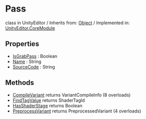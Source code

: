 # Pass
class in UnityEditor
 / Inherits from: <a href="https://docs.unity3d.com/6000.0/Documentation/ScriptReference/Object.html" target="_blank">Object</a> / Implemented in: <a href="https://docs.unity3d.com/6000.0/Documentation/ScriptReference/UnityEditor.CoreModule.html" target="_blank">UnityEditor.CoreModule</a>
## Properties
- <a href="https://docs.unity3d.com/6000.0/Documentation/ScriptReference/Pass-IsGrabPass.html" target="_blank">IsGrabPass</a> : Boolean
- <a href="https://docs.unity3d.com/6000.0/Documentation/ScriptReference/Pass-Name.html" target="_blank">Name</a> : String
- <a href="https://docs.unity3d.com/6000.0/Documentation/ScriptReference/Pass-SourceCode.html" target="_blank">SourceCode</a> : String
## Methods
- <a href="https://docs.unity3d.com/6000.0/Documentation/ScriptReference/Pass.CompileVariant.html" target="_blank">CompileVariant</a> returns VariantCompileInfo (8 overloads)
- <a href="https://docs.unity3d.com/6000.0/Documentation/ScriptReference/Pass.FindTagValue.html" target="_blank">FindTagValue</a> returns ShaderTagId
- <a href="https://docs.unity3d.com/6000.0/Documentation/ScriptReference/Pass.HasShaderStage.html" target="_blank">HasShaderStage</a> returns Boolean
- <a href="https://docs.unity3d.com/6000.0/Documentation/ScriptReference/Pass.PreprocessVariant.html" target="_blank">PreprocessVariant</a> returns PreprocessedVariant (4 overloads)
